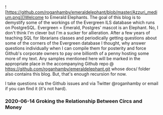 ![https://github.com/roganhamby/emeraldelephant/blob/master/Azzuri_medium.png]()Welcome to Emerald Elephants.  The goal of this blog is to demystify some of the workings of the Evergreen ILS database which runs on PostgreSQL.  Evergreen = Emerald, Postgres' mascot is an Elephant.  No, I don't think I'm clever but I'm a sucker for allieration.  After a few years of teaching SQL for librarians classes and periodically getting questions about some of the corners of the Evergreen database I thought, why answer questions individually when I can compile them for posterity and force Github's corporate owners to pay one billionth of a penny hosting some more of my text.  Any samples mentioned here will be marked in the appropriate place in the accompanying Github repo @ https://github.com/roganhamby/emeraldelephant.git whose docs/ folder also contains this blog.  But, that's enough recursion for now.

I take questions via the Github issues and via Twitter @roganhamby or email if you can find it (it's not hard).

### 2020-06-14 Groking the Relationship Between Circs and Money



